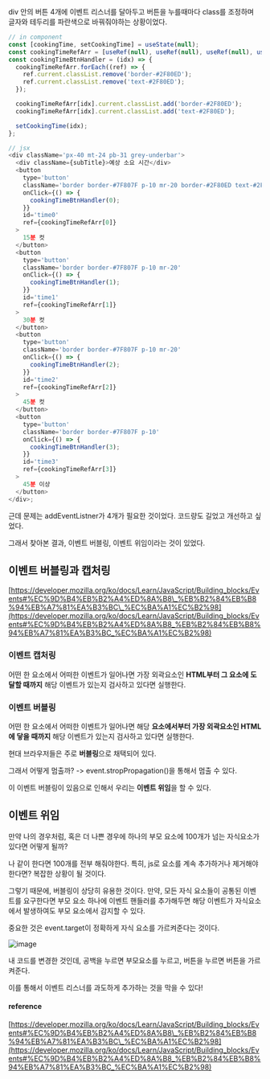 div 안의 버튼 4개에 이벤트 리스너를 달아두고 버튼을 누를때마다 class를 조정하며 글자와 테두리를 파란색으로 바꿔줘야하는 상황이었다.

```js
// in component
const [cookingTime, setCookingTime] = useState(null);
const cookingTimeRefArr = [useRef(null), useRef(null), useRef(null), useRef(null)];
const cookingTimeBtnHandler = (idx) => {
  cookingTimeRefArr.forEach((ref) => {
    ref.current.classList.remove('border-#2F80ED');
    ref.current.classList.remove('text-#2F80ED');
  });

  cookingTimeRefArr[idx].current.classList.add('border-#2F80ED');
  cookingTimeRefArr[idx].current.classList.add('text-#2F80ED');

  setCookingTime(idx);
};

// jsx
<div className='px-40 mt-24 pb-31 grey-underbar'>
  <div className={subTitle}>예상 소요 시간</div>
  <button
    type='button'
    className='border border-#7F807F p-10 mr-20 border-#2F80ED text-#2F80ED'
    onClick={() => {
      cookingTimeBtnHandler(0);
    }}
    id='time0'
    ref={cookingTimeRefArr[0]}
  >
    15분 컷
  </button>
  <button
    type='button'
    className='border border-#7F807F p-10 mr-20'
    onClick={() => {
      cookingTimeBtnHandler(1);
    }}
    id='time1'
    ref={cookingTimeRefArr[1]}
  >
    30분 컷
  </button>
  <button
    type='button'
    className='border border-#7F807F p-10 mr-20'
    onClick={() => {
      cookingTimeBtnHandler(2);
    }}
    id='time2'
    ref={cookingTimeRefArr[2]}
  >
    45분 컷
  </button>
  <button
    type='button'
    className='border border-#7F807F p-10'
    onClick={() => {
      cookingTimeBtnHandler(3);
    }}
    id='time3'
    ref={cookingTimeRefArr[3]}
  >
    45분 이상
  </button>
</div>;
```

근데 문제는 addEventListner가 4개가 필요한 것이었다. 코드량도 길었고 개선하고 싶었다.

그래서 찾아본 결과, 이벤트 버블링, 이벤트 위임이라는 것이 있었다.

## 이벤트 버블링과 캡처링

[https://developer.mozilla.org/ko/docs/Learn/JavaScript/Building_blocks/Events#%EC%9D%B4%EB%B2%A4%ED%8A%B8\_%EB%B2%84%EB%B8%94%EB%A7%81%EA%B3%BC\_%EC%BA%A1%EC%B2%98](https://developer.mozilla.org/ko/docs/Learn/JavaScript/Building_blocks/Events#%EC%9D%B4%EB%B2%A4%ED%8A%B8_%EB%B2%84%EB%B8%94%EB%A7%81%EA%B3%BC_%EC%BA%A1%EC%B2%98)

### 이벤트 캡처링

어떤 한 요소에서 어떠한 이벤트가 일어나면 가장 외곽요소인 **HTML부터 그 요소에 도달할 때까지** 해당 이벤트가 있는지 검사하고 있다면 실행한다.

### 이벤트 버블링

어떤 한 요소에서 어떠한 이벤트가 일어나면 해당 **요소에서부터 가장 외곽요소인 HTML에 닿을 때까지** 해당 이벤트가 있는지 검사하고 있다면 실행한다.

현대 브라우저들은 주로 **버블링**으로 채택되어 있다.

그래서 어떻게 멈출까? -> event.stropPropagation()을 통해서 멈출 수 있다.

이 이벤트 버블링이 있음으로 인해서 우리는 **이벤트 위임**을 할 수 있다.

## 이벤트 위임

만약 나의 경우처럼, 혹은 더 나쁜 경우에 하나의 부모 요소에 100개가 넘는 자식요소가 있다면 어떻게 될까?

나 같이 한다면 100개를 전부 해줘야한다. 특히, js로 요소를 계속 추가하거나 제거해야한다면? 복잡한 상황이 될 것이다.

그렇기 때문에, 버블링이 상당히 유용한 것이다. 만약, 모든 자식 요소들이 공통된 이벤트를 요구한다면 부모 요소 하나에 이벤트 핸들러를 추가해두면 해당 이벤트가 자식요소에서 발생하여도 부모 요소에서 감지할 수 있다.

중요한 것은 event.target이 정확하게 자식 요소를 가르켜준다는 것이다.

![image](https://github.com/vinitus/TIL/assets/97886013/9a23c4bd-d24e-4270-9f3f-1bcb3de636b9)

내 코드를 변경한 것인데, 공백을 누르면 부모요소를 누르고, 버튼을 누르면 버튼을 가르켜준다.

이를 통해서 이벤트 리스너를 과도하게 추가하는 것을 막을 수 있다!

#### **reference**

[https://developer.mozilla.org/ko/docs/Learn/JavaScript/Building_blocks/Events#%EC%9D%B4%EB%B2%A4%ED%8A%B8\_%EB%B2%84%EB%B8%94%EB%A7%81%EA%B3%BC\_%EC%BA%A1%EC%B2%98](https://developer.mozilla.org/ko/docs/Learn/JavaScript/Building_blocks/Events#%EC%9D%B4%EB%B2%A4%ED%8A%B8_%EB%B2%84%EB%B8%94%EB%A7%81%EA%B3%BC_%EC%BA%A1%EC%B2%98)

